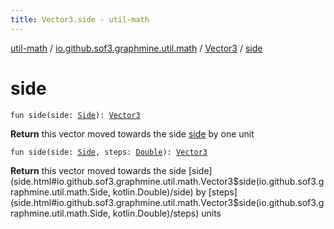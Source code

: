 ```yaml
---
title: Vector3.side - util-math
---
```


[util-math](../../index.html) / [io.github.sof3.graphmine.util.math](../index.html) / [Vector3](index.html) / [side](./side.html)

# side

`fun side(side: `[`Side`](../-side/index.html)`): `[`Vector3`](index.html)

**Return**
this vector moved towards the side [side](side.html#io.github.sof3.graphmine.util.math.Vector3$side(io.github.sof3.graphmine.util.math.Side)/side) by one unit

`fun side(side: `[`Side`](../-side/index.html)`, steps: `[`Double`](https://kotlinlang.org/api/latest/jvm/stdlib/kotlin/-double/index.html)`): `[`Vector3`](index.html)

**Return**
this vector moved towards the side [side](side.html#io.github.sof3.graphmine.util.math.Vector3$side(io.github.sof3.graphmine.util.math.Side, kotlin.Double)/side) by [steps](side.html#io.github.sof3.graphmine.util.math.Vector3$side(io.github.sof3.graphmine.util.math.Side, kotlin.Double)/steps) units

